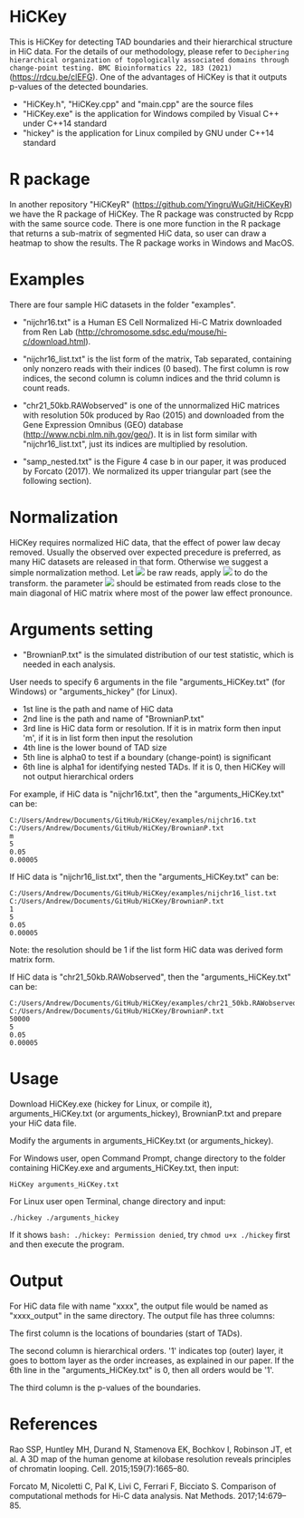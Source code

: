 # HiCKey

This is HiCKey for detecting TAD boundaries and their hierarchical structure in HiC data. For the details of our methodology, please refer to `Deciphering hierarchical organization of topologically associated domains through change-point testing. BMC Bioinformatics 22, 183 (2021)` (https://rdcu.be/clEFG). One of the advantages of HiCKey is that it outputs p-values of the detected boundaries.
- "HiCKey.h", "HiCKey.cpp" and "main.cpp" are the source files
- "HiCKey.exe" is the application for Windows compiled by Visual C++ under C++14 standard
- "hickey" is the application for Linux compiled by GNU under C++14 standard

# R package

In another repository "HiCKeyR" (https://github.com/YingruWuGit/HiCKeyR) we have the R package of HiCKey. The R package was constructed by Rcpp with the same source code. There is one more function in the R package that returns a sub-matrix of segmented HiC data, so user can draw a heatmap to show the results. The R package works in Windows and MacOS.

# Examples

There are four sample HiC datasets in the folder "examples".

- "nijchr16.txt" is a Human ES Cell Normalized Hi-C Matrix downloaded from Ren Lab (http://chromosome.sdsc.edu/mouse/hi-c/download.html).

- "nijchr16_list.txt" is the list form of the matrix, Tab separated, containing only nonzero reads with their indices (0 based). The first column is row indices, the second column is column indices and the thrid column is count reads.

- "chr21_50kb.RAWobserved" is one of the unnormalized HiC matrices with resolution 50k produced by Rao (2015) and downloaded from the Gene Expression Omnibus (GEO) database (http://www.ncbi.nlm.nih.gov/geo/). It is in list form similar with "nijchr16_list.txt", just its indices are multiplied by resolution.

- "samp_nested.txt" is the Figure 4 case b in our paper, it was produced by Forcato (2017). We normalized its upper triangular part (see the following section).

# Normalization

HiCKey requires normalized HiC data, that the effect of power law decay removed. Usually the observed over expected precedure is preferred, as many HiC datasets are released in that form. Otherwise we suggest a simple normalization method. Let <img src="https://render.githubusercontent.com/render/math?math=y_{ij}"> be raw reads, apply <img src="https://render.githubusercontent.com/render/math?math=x_{ij}=y_{ij}/(|i-j|^a)"> to do the transform. the parameter <img src="https://render.githubusercontent.com/render/math?math=a"> should be estimated from reads close to the main diagonal of HiC matrix where most of the power law effect pronounce.

# Arguments setting

- "BrownianP.txt" is the simulated distribution of our test statistic, which is needed in each analysis.

User needs to specify 6 arguments in the file "arguments_HiCKey.txt" (for Windows) or "arguments_hickey" (for Linux).

- 1st line is the path and name of HiC data
- 2nd line is the path and name of "BrownianP.txt"
- 3rd line is HiC data form or resolution. If it is in matrix form then input 'm', if it is in list form then input the resolution
- 4th line is the lower bound of TAD size
- 5th line is alpha0 to test if a boundary (change-point) is significant
- 6th line is alpha1 for identifying nested TADs. If it is 0, then HiCKey will not output hierarchical orders

For example, if HiC data is "nijchr16.txt", then the "arguments_HiCKey.txt" can be:
```
C:/Users/Andrew/Documents/GitHub/HiCKey/examples/nijchr16.txt
C:/Users/Andrew/Documents/GitHub/HiCKey/BrownianP.txt
m
5
0.05
0.00005
```
If HiC data is "nijchr16_list.txt", then the "arguments_HiCKey.txt" can be:
```
C:/Users/Andrew/Documents/GitHub/HiCKey/examples/nijchr16_list.txt
C:/Users/Andrew/Documents/GitHub/HiCKey/BrownianP.txt
1
5
0.05
0.00005
```
Note: the resolution should be 1 if the list form HiC data was derived form matrix form.

If HiC data is "chr21_50kb.RAWobserved", then the "arguments_HiCKey.txt" can be:
```
C:/Users/Andrew/Documents/GitHub/HiCKey/examples/chr21_50kb.RAWobserved
C:/Users/Andrew/Documents/GitHub/HiCKey/BrownianP.txt
50000
5
0.05
0.00005
```

# Usage

Download HiCKey.exe (hickey for Linux, or compile it), arguments_HiCKey.txt (or arguments_hickey), BrownianP.txt and prepare your HiC data file.

Modify the arguments in arguments_HiCKey.txt (or arguments_hickey).

For Windows user, open Command Prompt, change directory to the folder containing HiCKey.exe and arguments_HiCKey.txt, then input:
```
HiCKey arguments_HiCKey.txt
```
For Linux user open Terminal, change directory and input:
```
./hickey ./arguments_hickey
```
If it shows ```bash: ./hickey: Permission denied```, try ```chmod u+x ./hickey``` first and then execute the program.

# Output

For HiC data file with name "xxxx", the output file would be named as "xxxx_output" in the same directory. The output file has three columns:

The first column is the locations of boundaries (start of TADs).

The second column is hierarchical orders. '1' indicates top (outer) layer, it goes to bottom layer as the order increases, as explained in our paper. If the 6th line in the "arguments_HiCKey.txt" is 0, then all orders would be '1'.

The third column is the p-values of the boundaries.

# References

Rao SSP, Huntley MH, Durand N, Stamenova EK, Bochkov I, Robinson JT, et al. A 3D map of the human genome at kilobase resolution reveals principles of chromatin looping. Cell. 2015;159(7):1665–80.

Forcato M, Nicoletti C, Pal K, Livi C, Ferrari F, Bicciato S. Comparison of computational methods for Hi-C data analysis. Nat Methods. 2017;14:679–85.
